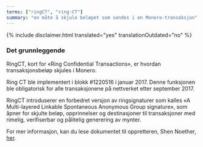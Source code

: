 ```yaml
---
terms: ["ringCT", "ring-CT"]
summary: "en måte å skjule beløpet som sendes i en Monero-transaksjon"
---
```


{% include disclaimer.html translated="yes" translationOutdated="no" %}
### Det grunnleggende
RingCT, kort for «Ring Confidential Transactions», er hvordan transaksjonsbeløp skjules i Monero.

Ring CT ble implementert i blokk #1220516 i januar 2017. Denne funksjonen ble obligatorisk for alle transaksjonene på nettverket etter september 2017.

RingCT introduserer en forbedret versjon av ringsignaturer som kalles «A Multi-layered Linkable Spontaneous Anonymous Group signature», som åpner for skjulte beløp, opprinnelser og destinasjoner til transaksjoner med rimelig, verifiserbar og pålitelig generering av mynter.

For mer informasjon, kan du lese dokumentet til oppretteren, Shen Noether, [her](https://eprint.iacr.org/2015/1098).
